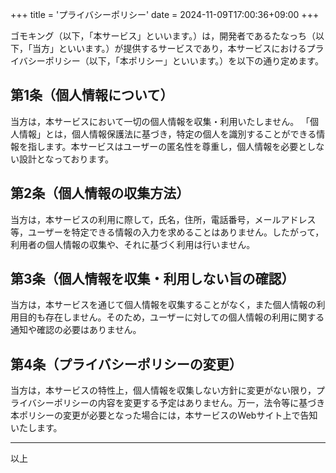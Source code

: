 +++
title = 'プライバシーポリシー'
date = 2024-11-09T17:00:36+09:00
+++

ゴモキング（以下，「本サービス」といいます。）は，開発者であるたなっち（以下，「当方」といいます。）が提供するサービスであり，本サービスにおけるプライバシーポリシー（以下，「本ポリシー」といいます。）を以下の通り定めます。

## 第1条（個人情報について）

当方は，本サービスにおいて一切の個人情報を収集・利用いたしません。
「個人情報」とは，個人情報保護法に基づき，特定の個人を識別することができる情報を指します。本サービスはユーザーの匿名性を尊重し，個人情報を必要としない設計となっております。

## 第2条（個人情報の収集方法）

当方は，本サービスの利用に際して，氏名，住所，電話番号，メールアドレス等，ユーザーを特定できる情報の入力を求めることはありません。したがって，利用者の個人情報の収集や、それに基づく利用は行いません。

## 第3条（個人情報を収集・利用しない旨の確認）

当方は，本サービスを通じて個人情報を収集することがなく，また個人情報の利用目的も存在しません。そのため，ユーザーに対しての個人情報の利用に関する通知や確認の必要はありません。

## 第4条（プライバシーポリシーの変更）

当方は，本サービスの特性上，個人情報を収集しない方針に変更がない限り，プライバシーポリシーの内容を変更する予定はありません。万一，法令等に基づき本ポリシーの変更が必要となった場合には，本サービスのWebサイト上で告知いたします。

---

以上

